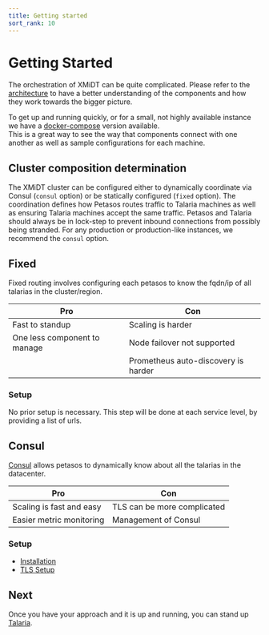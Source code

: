 ```yaml
---
title: Getting started
sort_rank: 10
---
```


# Getting Started
The orchestration of XMiDT can be quite complicated. Please refer to the [architecture](../introduction/index.md)
to have a better understanding of the components and how they work towards the bigger picture.

To get up and running quickly, or for a small, not highly available instance we have
a [docker-compose](https://github.com/xmidt-org/xmidt/tree/master/deploy/docker-compose) version available.  
This is a great way to see the way that components connect with one another as well as sample configurations
for each machine.


## Cluster composition determination
The XMiDT cluster can be configured either to dynamically coordinate via Consul (`consul` option)
or be statically configured (`fixed` option).  The coordination defines how Petasos routes traffic to Talaria
machines as well as ensuring Talaria machines accept the same traffic.  Petasos and Talaria should always
be in lock-step to prevent inbound connections from possibly being stranded.  For any production or
production-like instances, we recommend the `consul` option.

## Fixed
Fixed routing involves configuring each petasos to know the fqdn/ip of all talarias in the cluster/region.

| Pro                          | Con                         |
|------------------------------|-----------------------------|
| Fast to standup              | Scaling is harder           |
| One less component to manage | Node failover not supported |
|                              | Prometheus auto-discovery is harder |


### Setup
No prior setup is necessary.
This step will be done at each service level, by providing a list of urls.

## Consul
[Consul](https://www.consul.io/) allows petasos to dynamically know about all the talarias in the datacenter.

| Pro                       | Con                            |
|---------------------------|--------------------------------|
| Scaling is fast and easy  | TLS can be more complicated    |
| Easier metric monitoring  | Management of Consul           |

### Setup
-   [Installation](https://learn.hashicorp.com/consul/getting-started/install)
-   [TLS Setup](https://www.digitalocean.com/community/tutorials/how-to-secure-consul-with-tls-encryption-on-ubuntu-14-04)


## Next
Once you have your approach and it is up and running, you can stand up [Talaria](/docs/operating/talaria).
